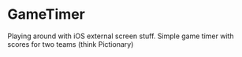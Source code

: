 # GameTimer
Playing around with iOS external screen stuff. Simple game timer with scores for two teams (think Pictionary)
 
